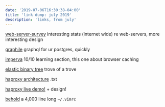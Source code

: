 ```yaml
---
date: '2019-07-06T16:30:38-04:00'
title: 'link dump: july 2019'
description: 'links, from july'
---
```


[web-server-survey](https://news.netcraft.com/archives/2017/06/27/june-2017-web-server-survey.html) interesting stats (internet wide) re web-servers, more interesting design

[graphile](https://www.graphile.org/) graphql for ur postgres, quickly 

[imperva](https://www.imperva.com/learn/performance/cdn-and-ssl-tls/) 10/10 learning section, this one about browser caching

[elastic binary tree](http://wtarreau.blogspot.com/2011/12/elastic-binary-trees-ebtree.html) trove of a trove

[haproxy architecture](http://www.haproxy.org/download/1.2/doc/architecture.txt) .txt

[haproxy live demo!](http://demo.haproxy.org/) + design!

[behold](github.com/blueyed/dotfiles/blob/master/vimrc) a 4,000 line long `~/.vimrc`
